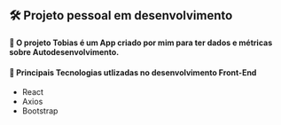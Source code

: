 ## 🛠️ Projeto pessoal em desenvolvimento

#### 🖖 O projeto Tobias é um App criado por mim para ter dados e métricas sobre Autodesenvolvimento.

#### 🚧  Principais Tecnologias utlizadas no desenvolvimento Front-End
- React
- Axios
- Bootstrap
